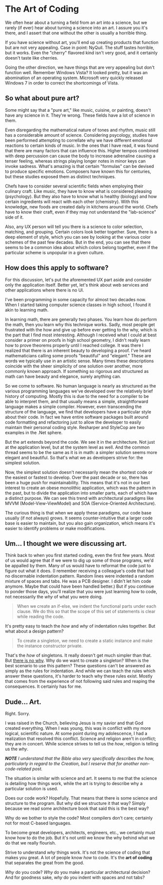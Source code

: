 # The Art of Coding

We often hear about a turning a field from an art into a science, but we rarely (if ever) hear about turning a science into an art. I assure you it's there, and I assert that one without the other is usually a horrible thing.

If you have science without art, you'll end up creating products that function but are not very appealing. Case in point: NyQuil. The stuff tastes horrible, but it works. Even the "cherry" flavored kind isn't very good, and it certainly doesn't taste like cherries.

Going the other direction, we have things that are very appealing but don't function well. Remember Windows Vista? It looked pretty, but it was an abomination of an operating system. Microsoft very quickly released Windows 7 in order to correct the shortcomings of Vista.

## So what about pure art?

Some might say that a "pure art," like music, cuisine, or painting, doesn't have any science in it. They're wrong. These fields have a lot of science in them.

Even disregarding the mathematical nature of tones and rhythm, music still has a considerable amount of science. Considering psycology, studies have been performed attempting to correllate why we have different emotional reactions to certain kinds of music. In the ones that I have read, it was found that there are many factors that can influence this. Higher tempos combined with deep percussion can cause the body to increase adrenaline causing a tenser feeling, whereas strings playing longer notes in minor keys can invoke sadness. What's amazing is that certain "formulas" can be devised to produce specific emotions. Composers have known this for centuries, but these studies exposed them as distinct techniques.

Chefs have to consider several scientific fields when employing their culinary craft. Like music, they have to know what is considered pleasing (psychology). But they also have to know what is healthy (biology) and how certain ingredients will react with each other (chemistry). With this knowledge, new foods are created daily in kitchens around the world. Chefs have to know their craft, even if they may not understand the "lab-science" side of it.

Also, any UX person will tell you there is a science to color selection, matching, and grouping. Certain colors look better together. Sure, there is a deep element of style, which you can see by looking at the various color schemes of the past few decades. But in the end, you can see that there seems to be a common idea about which colors belong together, even if the particular scheme is unpopular in a given culture.

## How does this apply to software?

For this discussion, let's put the aforemented UX part aside and consider only the application itself. Better yet, let's think about web services and other applications where there is no UI.

I've been programming in some capacity for almost two decades now. When I started taking computer science classes in high school, I found it akin to learning math.

In learning math, there are generally two phases. You learn how do perform the math, then you learn why this technique works. Sadly, most people get frustrated with the how and give up before ever getting to the why, which is the part that I find most interesting. Although I received what I could at best consider a primer on proofs in high school geometry, I didn't really learn how to prove theorems properly until I reached college. It was there I realized that there is an inherent beauty to developing a proof. I've heard mathematicians calling some proofs "beautiful" and "elegant." These are words we typically use in an artistic sense. Many times these descriptions coincide with the sheer simplicity of one solution over another, more commonly known approach. If something so rigorous and structured as math can have beauty and elegance, surely anything can.

So we come to software. No human language is nearly as structured as the various programming languages we've developed over the relatively brief history of computing. Mostly this is due to the need for a compiler to be able to interpret them, and that usually means a simple, straightforward language makes a simple compiler. However, even transcending the structure of the language, we find that developers have a particular style about their code. In fact we have entire software packages built around code formatting and refactoring just to allow the developer to easily maintain their personal coding style. Resharper and StyleCop are two examples in the .Net sphere.

But the art extends beyond the code. We see it in the architecture. Not just at the application level, but at the system level as well. And the common thread seems to be the same as it is in math: a simpler solution seems more elegant and beautiful. So that's what we as developers strive for: the simplest solution.

Now, the simplest solution doesn't necessarily mean the shortest code or the easiest or fastest to develop. Over the past decade or so, there has been a huge push for maintainability. This means that it's not in our best interest to create an obese monolithic application, which was the pattern in the past, but to divide the application into smaller parts, each of which have a distinct purpose. We can see this trend with architectural paradigms like MVVM (Model-View-ViewModel) and SOA (Service-Oriented Architecture).

The curious thing is that when we apply these paradigms, our code base usually (if not always) grows. It seems counter-intuitive that a larger code base is easier to maintain, but you also gain organization, which means it's easier to identify problems or make modifications.

## Um... I thought we were discussing art.

Think back to when you first started coding, even the first few years. Most of us would agree that if we were to dig up some of those programs, we'd be appalled by them. Many of us would have to reformat the code just to figure out what it does. (I remember receiving a colleague's code that had no discernable indentation pattern. Random lines were indented a random mixture of spaces and tabs. He was a PCB designer. I didn't let him code anymore. Maybe that could have been handled better.) But if you continue to ponder those days, you'll realize that you were just learning *how* to code, not necessarily the *why* of what you were doing.

> When we create an if-else, we indent the functional parts under each clause. We do this so that the scope of this set of statements is clear while reading the code.

It's pretty easy to teach the *how* and *why* of indentation rules together. But what about a design pattern?

> To create a singleton, we need to create a static instance and make the instance constructor private.

That's the *how* of singletons. It really doesn't get much simpler than that. But [there is no why](https://www.youtube.com/v/TJ8KIzkCAto?start=1&end=3&autoplay=1). Why do we want to create a singleton? When is the best scenario to use this pattern? These questions can't be answered as simply as the rules for indentation. And while we can teach the rules which answer these questions, it's harder to teach why these rules exist. Mostly that comes from the experience of not following said rules and reaping the consequences. It certainly has for me.

## Dude... Art.

Right. Sorry.

I was raised in the Church, believing Jesus is my savior and that God created everything. When I was young, this was in conflict with my more logical, scientific nature. At some point during my adolescence, I had a realization that resolved this conflict. Science and religion aren't in conflict; they are in concert. While science strives to tell us the *how*, religion is telling us the *why*.

***NOTE** I understand that the Bible also very specifically describes the how, particularly in regard to the Creation, but I reserve that for another non-code-related post.*

The situation is similar with science and art. It seems to me that the science is detailing how things work, while the art is trying to describe why a particular solution is used.

Does our code work? Hopefully. That means that there is some science and structure to the program. But why did we structure it that way? Simply because we read some architecture book that said this is the best way?

Why do we bother to style the code? Most compilers don't care; certainly not for most C-based languages.

To become great developers, architects, engineers, etc., we certainly must know how to do the job. But it's not until we know the why behind what we do that we really flourish.

Strive to understand *why* things work. It's not the science of coding that makes you great. A lot of people know *how* to code. It's the **art of coding** that separates the great from the good.

*Why* do you code? *Why* do you make a particular architectural decision? And for goodness sake, *why* do you indent with spaces and not tabs?